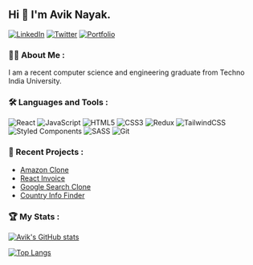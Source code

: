 ## Hi 👋 I'm Avik Nayak.

[![LinkedIn](https://img.shields.io/badge/-LinkedIn-0077b5?style=flat-square&logo=linkedin&logoColor=white)](https://www.linkedin.com/in/avik-nayak-50b667222/)
[![Twitter](https://img.shields.io/badge/-Twitter-1da1f2?style=flat-square&logo=twitter&logoColor=white)](https://twitter.com/__AvikNayak__)
[![Portfolio](https://img.shields.io/badge/-Portfolio-000000?style=flat-square)](https://devfolio-seven.vercel.app/)

###  👨‍💻 About Me :

I am a recent computer science and engineering graduate from Techno India University.

### 🛠️ Languages and Tools :

![React](https://img.shields.io/badge/react-%2320232a.svg?style=for-the-badge&logo=react&logoColor=%2361DAFB)
![JavaScript](https://img.shields.io/badge/javascript-%23323330.svg?style=for-the-badge&logo=javascript&logoColor=%23F7DF1E)
![HTML5](https://img.shields.io/badge/html5-%23E34F26.svg?style=for-the-badge&logo=html5&logoColor=white)
![CSS3](https://img.shields.io/badge/css3-%231572B6.svg?style=for-the-badge&logo=css3&logoColor=white)
![Redux](https://img.shields.io/badge/redux-%23593d88.svg?style=for-the-badge&logo=redux&logoColor=white)
![TailwindCSS](https://img.shields.io/badge/tailwindcss-%2338B2AC.svg?style=for-the-badge&logo=tailwind-css&logoColor=white)
![Styled Components](https://img.shields.io/badge/styled--components-DB7093?style=for-the-badge&logo=styled-components&logoColor=white)
![SASS](https://img.shields.io/badge/SASS-hotpink.svg?style=for-the-badge&logo=SASS&logoColor=white)
![Git](https://img.shields.io/badge/git-%23F05033.svg?style=for-the-badge&logo=git&logoColor=white)



### 📅 Recent Projects : 

- [Amazon Clone](https://github.com/AvikNayak22/Amazon-clone)
- [React Invoice](https://github.com/AvikNayak22/React-Invoice)
- [Google Search Clone](https://github.com/AvikNayak22/google-clone)
- [Country Info Finder](https://github.com/AvikNayak22/Country-Info-Finder)


### 🏆 My Stats :
[![Avik's GitHub stats](https://github-readme-stats.vercel.app/api?username=AvikNayak22&show_icons=true&theme=discord_old_blurple)](https://github.com/AvikNayak22/github-readme-stats)

[![Top Langs](https://github-readme-stats.vercel.app/api/top-langs/?username=AvikNayak22&layout=compact&theme=discord_old_blurple)](https://github.com/AvikNayak22/github-readme-stats)




